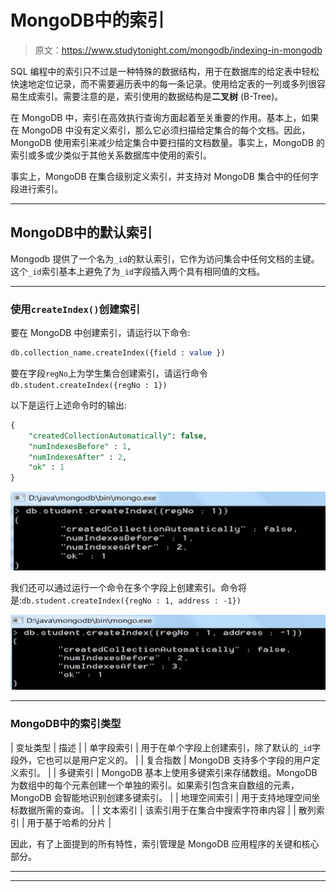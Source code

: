 # MongoDB中的索引

> 原文：<https://www.studytonight.com/mongodb/indexing-in-mongodb>

SQL 编程中的索引只不过是一种特殊的数据结构，用于在数据库的给定表中轻松快速地定位记录，而不需要遍历表中的每一条记录。使用给定表的一列或多列很容易生成索引。需要注意的是，索引使用的数据结构是**二叉树** (B-Tree)。

在 MongoDB 中，索引在高效执行查询方面起着至关重要的作用。基本上，如果在 MongoDB 中没有定义索引，那么它必须扫描给定集合的每个文档。因此，MongoDB 使用索引来减少给定集合中要扫描的文档数量。事实上，MongoDB 的索引或多或少类似于其他关系数据库中使用的索引。

事实上，MongoDB 在集合级别定义索引，并支持对 MongoDB 集合中的任何字段进行索引。

* * *

## MongoDB中的默认索引

Mongodb 提供了一个名为`_id`的默认索引，它作为访问集合中任何文档的主键。这个`_id`索引基本上避免了为`_id`字段插入两个具有相同值的文档。

* * *

### 使用`createIndex()`创建索引

要在 MongoDB 中创建索引，请运行以下命令:

```sql
db.collection_name.createIndex({field : value })
```

要在字段`regNo`上为学生集合创建索引，请运行命令`db.student.createIndex({regNo : 1})`

以下是运行上述命令时的输出:

```sql
{
	"createdCollectionAutomatically": false,
	"numIndexesBefore" : 1,
	"numIndexesAfter" : 2,
	"ok" : 1
}
```

![Creating Index in MongoDB](img/fb35376ea0c8c7bb1c1bd2ab447fa552.png)

我们还可以通过运行一个命令在多个字段上创建索引。命令将是:`db.student.createIndex({regNo : 1, address : -1})`

![Creating Index in MongoDB](img/43a9ff95605fb24fa6051d8e54924f45.png)

* * *

### MongoDB中的索引类型

| 变址类型 | 描述 |
| 单字段索引 | 用于在单个字段上创建索引，除了默认的`_id`字段外，它也可以是用户定义的。 |
| 复合指数 | MongoDB 支持多个字段的用户定义索引。 |
| 多键索引 | MongoDB 基本上使用多键索引来存储数组。MongoDB 为数组中的每个元素创建一个单独的索引。如果索引包含来自数组的元素，MongoDB 会智能地识别创建多键索引。 |
| 地理空间索引 | 用于支持地理空间坐标数据所需的查询。 |
| 文本索引 | 该索引用于在集合中搜索字符串内容 |
| 散列索引 | 用于基于哈希的分片 |

因此，有了上面提到的所有特性，索引管理是 MongoDB 应用程序的关键和核心部分。

* * *

* * *